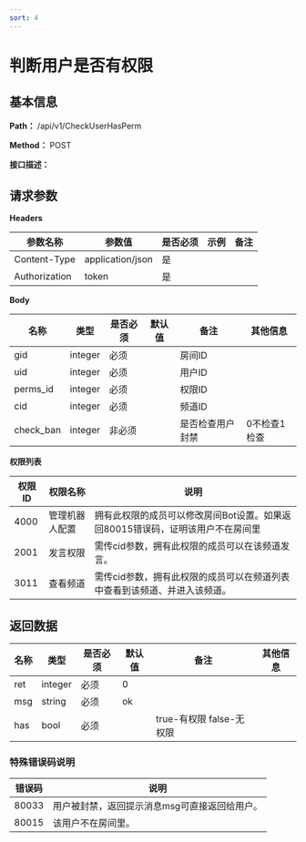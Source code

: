 ```yaml
---
sort: 4
---
```


# 判断用户是否有权限

## 基本信息

**Path：** /api/v1/CheckUserHasPerm

**Method：** POST

**接口描述：**


## 请求参数

**Headers**

| 参数名称          | 参数值              | 是否必须 | 示例 | 备注 |
|---------------|------------------|------|----|----|
| Content-Type  | application/json | 是    |    |    |
| Authorization | token            | 是    |    |    |

**Body**

| 名称       | 类型      | 是否必须 | 默认值 | 备注   | 其他信息 |
|----------|---------|------|-----|------|------|
| gid      | integer | 必须   |     | 房间ID |      |
| uid      | integer | 必须   |     | 用户ID |      |
| perms_id | integer | 必须   |     | 权限ID |      |
| cid | integer | 必须   |     | 频道ID |      |
| check_ban | integer | 非必须   |     | 是否检查用户封禁 |  0不检查1检查    |

**权限列表**

| 权限ID | 权限名称    | 说明                   |
|------|---------|----------------------|
| 4000 | 管理机器人配置 | 拥有此权限的成员可以修改房间Bot设置。如果返回80015错误码，证明该用户不在房间里 |
| 2001 | 发言权限 | 需传cid参数，拥有此权限的成员可以在该频道发言。 |
| 3011 | 查看频道 | 需传cid参数，拥有此权限的成员可以在频道列表中查看到该频道、并进入该频道。 |

## 返回数据

| 名称  | 类型      | 是否必须 | 默认值 | 备注                   | 其他信息 |
|-----|---------|------|-----|----------------------|------|
| ret | integer | 必须   | 0   |                      |      |
| msg | string  | 必须   | ok  |                      |      |
| has | bool    | 必须   |     | true-有权限 false-无权限 |      |

### 特殊错误码说明

| 错误码     | 说明                   |
|------|----------------------|
| 80033  | 用户被封禁，返回提示消息msg可直接返回给用户。 |
| 80015  | 该用户不在房间里。 |